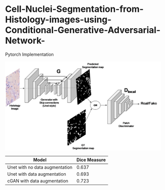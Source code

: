 # Cell-Nuclei-Segmentation-from-Histology-images-using-Conditional-Generative-Adversarial-Network-
Pytorch Implementation

![alt text](https://github.com/babajide07/Cell-Nuclei-Segmentation-from-Histology-images-using-Conditional-Generative-Adversarial-Network-/blob/master/Results/gan_image.png)

| Model  | Dice Measure |
| ------------- | ------------- |
| Unet with no data augmentation  | 0.637  |
|  Unet with data augmentation  | 0.693  |
|  cGAN with data augmentation  | 0.723  |
